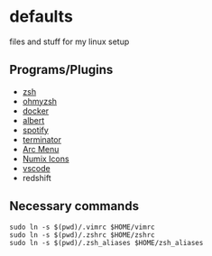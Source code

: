 # defaults
files and stuff for my linux setup

## Programs/Plugins

- [zsh](https://github.com/robbyrussell/oh-my-zsh/wiki/Installing-ZSH)  
- [ohmyzsh](https://github.com/robbyrussell/oh-my-zsh)
- [docker](https://docs.docker.com/install/linux/docker-ce/ubuntu/)
- [albert](https://albertlauncher.github.io/docs/installing/)
- [spotify](https://www.spotify.com/us/download/linux/)
- [terminator](https://gnometerminator.blogspot.com/p/introduction.html)
- [Arc Menu](https://www.fossmint.com/arc-menu-an-alternative-app-launcher-for-gnome-shell/)
- [Numix Icons](https://github.com/numixproject/numix-icon-theme)
- [vscode](https://code.visualstudio.com/docs/setup/linux)
- redshift

## Necessary commands
```
sudo ln -s $(pwd)/.vimrc $HOME/vimrc
sudo ln -s $(pwd)/.zshrc $HOME/zshrc
sudo ln -s $(pwd)/.zsh_aliases $HOME/zsh_aliases
```
